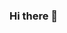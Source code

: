 ### Hi there 👋

<!--
**Juan-Salafranca/Juan-Salafranca** is a ✨ _special_ ✨ repository because its `README.md` (this file) appears on your GitHub profile.

Here are some ideas to get you started:

- 🔭 I’m currently working on installing things
- 🌱 I’m currently learning chemical engineeering
- 👯 I’m looking to collaborate on ...
- 🤔 I’m looking for help with projects
- 💬 Ask me about mental illness
- 📫 How to reach me: juan.salafrancamartinez@epfl.ch
- 😄 Pronouns: ...
- ⚡ Fun fact: i like bees
-->
